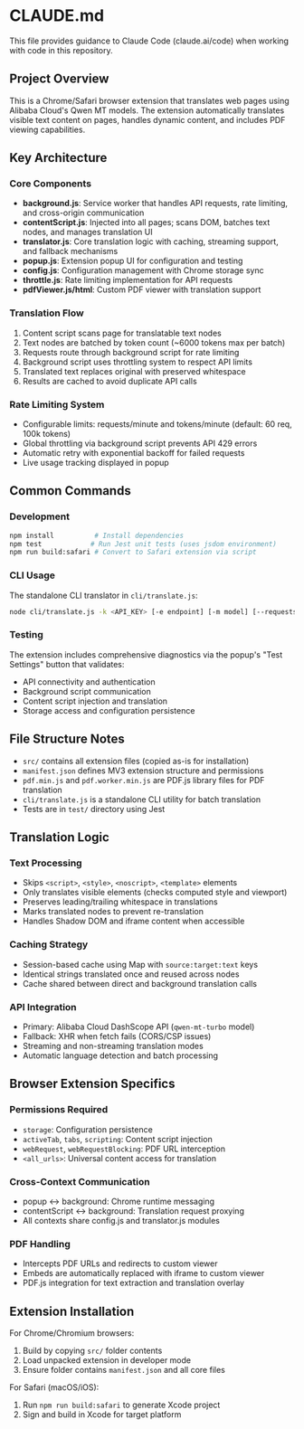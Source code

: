 # CLAUDE.md

This file provides guidance to Claude Code (claude.ai/code) when working with code in this repository.

## Project Overview

This is a Chrome/Safari browser extension that translates web pages using Alibaba Cloud's Qwen MT models. The extension automatically translates visible text content on pages, handles dynamic content, and includes PDF viewing capabilities.

## Key Architecture

### Core Components
- **background.js**: Service worker that handles API requests, rate limiting, and cross-origin communication
- **contentScript.js**: Injected into all pages; scans DOM, batches text nodes, and manages translation UI
- **translator.js**: Core translation logic with caching, streaming support, and fallback mechanisms
- **popup.js**: Extension popup UI for configuration and testing
- **config.js**: Configuration management with Chrome storage sync
- **throttle.js**: Rate limiting implementation for API requests
- **pdfViewer.js/html**: Custom PDF viewer with translation support

### Translation Flow
1. Content script scans page for translatable text nodes
2. Text nodes are batched by token count (~6000 tokens max per batch)
3. Requests route through background script for rate limiting
4. Background script uses throttling system to respect API limits
5. Translated text replaces original with preserved whitespace
6. Results are cached to avoid duplicate API calls

### Rate Limiting System
- Configurable limits: requests/minute and tokens/minute (default: 60 req, 100k tokens)
- Global throttling via background script prevents API 429 errors
- Automatic retry with exponential backoff for failed requests
- Live usage tracking displayed in popup

## Common Commands

### Development
```bash
npm install          # Install dependencies
npm test            # Run Jest unit tests (uses jsdom environment)
npm run build:safari # Convert to Safari extension via script
```

### CLI Usage
The standalone CLI translator in `cli/translate.js`:
```bash
node cli/translate.js -k <API_KEY> [-e endpoint] [-m model] [--requests N] [--tokens M] [-d] [--no-stream] -s <source_lang> -t <target_lang>
```

### Testing
The extension includes comprehensive diagnostics via the popup's "Test Settings" button that validates:
- API connectivity and authentication
- Background script communication
- Content script injection and translation
- Storage access and configuration persistence

## File Structure Notes

- `src/` contains all extension files (copied as-is for installation)
- `manifest.json` defines MV3 extension structure and permissions
- `pdf.min.js` and `pdf.worker.min.js` are PDF.js library files for PDF translation
- `cli/translate.js` is a standalone CLI utility for batch translation
- Tests are in `test/` directory using Jest

## Translation Logic

### Text Processing
- Skips `<script>`, `<style>`, `<noscript>`, `<template>` elements
- Only translates visible elements (checks computed style and viewport)
- Preserves leading/trailing whitespace in translations
- Marks translated nodes to prevent re-translation
- Handles Shadow DOM and iframe content when accessible

### Caching Strategy
- Session-based cache using Map with `source:target:text` keys
- Identical strings translated once and reused across nodes
- Cache shared between direct and background translation calls

### API Integration
- Primary: Alibaba Cloud DashScope API (`qwen-mt-turbo` model)
- Fallback: XHR when fetch fails (CORS/CSP issues)
- Streaming and non-streaming translation modes
- Automatic language detection and batch processing

## Browser Extension Specifics

### Permissions Required
- `storage`: Configuration persistence
- `activeTab`, `tabs`, `scripting`: Content script injection
- `webRequest`, `webRequestBlocking`: PDF URL interception
- `<all_urls>`: Universal content access for translation

### Cross-Context Communication
- popup ↔ background: Chrome runtime messaging
- contentScript ↔ background: Translation request proxying
- All contexts share config.js and translator.js modules

### PDF Handling
- Intercepts PDF URLs and redirects to custom viewer
- Embeds are automatically replaced with iframe to custom viewer
- PDF.js integration for text extraction and translation overlay

## Extension Installation
For Chrome/Chromium browsers:
1. Build by copying `src/` folder contents 
2. Load unpacked extension in developer mode
3. Ensure folder contains `manifest.json` and all core files

For Safari (macOS/iOS):
1. Run `npm run build:safari` to generate Xcode project
2. Sign and build in Xcode for target platform
